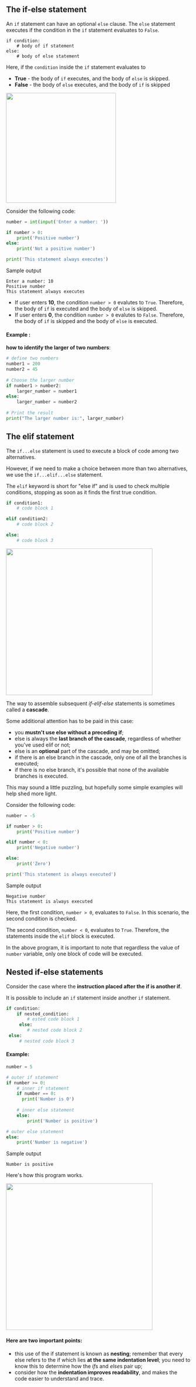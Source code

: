 ## The if-else statement

An `if` statement can have an optional `else` clause. The `else` statement executes if the condition in the `if` statement evaluates to `False`.



```
if condition:
    # body of if statement
else:
    # body of else statement
```

Here, if the `condition` inside the `if` statement evaluates to

- **True** - the body of `if` executes, and the body of `else` is skipped.
- **False** - the body of `else` executes, and the body of `if` is skipped

<img src="Images/if_2.png" height="300">

Consider the following code:

```python
number = int(input('Enter a number: '))

if number > 0:
    print('Positive number')
else:
    print('Not a positive number')

print('This statement always executes')
```

Sample output

```
Enter a number: 10
Positive number
This statement always executes
```

- If user enters **10**, the condition `number > 0` evalutes to `True`. Therefore, the body of `if` is executed and the body of `else` is skipped.
- If user enters **0**, the condition `number > 0` evalutes to `False`. Therefore, the body of `if` is skipped and the body of `else` is executed.



#### **Example :**

**how to identify the larger of two numbers**:

```python
# define two numbers
number1 = 200
number2 = 45
 
# Choose the larger number
if number1 > number2:
    larger_number = number1
else:
    larger_number = number2
 
# Print the result
print("The larger number is:", larger_number)
```



## The elif statement

The `if...else` statement is used to execute a block of code among two alternatives.

However, if we need to make a choice between more than two alternatives, we use the `if...elif...else` statement.

The `elif` keyword is short for "else if" and is used to check multiple conditions, stopping as soon as it finds the first true condition.

```python
if condition1:
    # code block 1

elif condition2:
    # code block 2

else: 
    # code block 3
```

<img src="Images/if_3.png" height="400">

The way to assemble subsequent *if-elif-else* statements is sometimes called a **cascade**.

Some additional attention has to be paid in this case:

- you **mustn't use else without a preceding if**;
- else is always the **last branch of the cascade**, regardless of whether you've used elif or not;
- else is an **optional** part of the cascade, and may be omitted;
- if there is an else branch in the cascade, only one of all the branches is executed;
- if there is no else branch, it's possible that none of the available branches is executed.

This may sound a little puzzling, but hopefully some simple examples will help shed more light.

Consider the following code:

```python
number = -5

if number > 0:
    print('Positive number')

elif number < 0:
    print('Negative number')

else:
    print('Zero')

print('This statement is always executed')
```

Sample output

```
Negative number
This statement is always executed
```

Here, the first condition, `number > 0`, evaluates to `False`. In this scenario, the second condition is checked.

The second condition, `number < 0`, evaluates to `True`. Therefore, the statements inside the `elif` block is executed.

In the above program, it is important to note that regardless the value of `number` variable, only one block of code will be executed.



## Nested if-else statements

Consider the case where the **instruction placed after the if is another if**.

It is possible to include an `if` statement inside another `if` statement. 

```python
if condition:
    if nested_condition:
        # ested code block 1
     else:
        # nested code block 2
 else:
     # nested code block 3

```

#### Example:

```python
number = 5

# outer if statement
if number >= 0:
    # inner if statement
    if number == 0:
      print('Number is 0')
    
    # inner else statement
    else:
        print('Number is positive')

# outer else statement
else:
    print('Number is negative')
```

Sample output

```
Number is positive
```

Here's how this program works.

<img src="Images/if_4.png" height="400">

#### Here are two important points:

- this use of the if statement is known as **nesting**; remember that every else refers to the if which lies **at the same indentation level**; you need to know this to determine how the *if*s and *else*s pair up;
- consider how the **indentation improves readability**, and makes the code easier to understand and trace.

